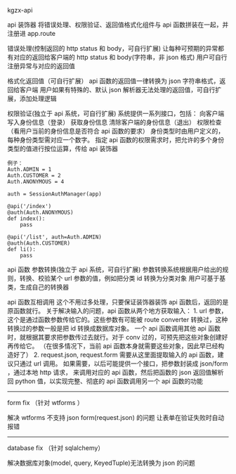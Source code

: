 kgzx-api

api 装饰器
    将错误处理、权限验证、返回值格式化组件与 api 函数拼装在一起，并注册进 app.route


错误处理(控制返回的 http status 和 body，可自行扩展)
    让每种可预期的异常都有对应的返回给客户端的 http status 和 body(字符串，非 json 格式)
    用户可自行注册异常与对应的返回值

格式化返回值（可自行扩展）
    api 函数的返回值一律转换为 json 字符串格式，返回给客户端
    用户如果有特殊的、默认 json 解析器无法处理的返回值，可自行扩展，添加处理逻辑

权限验证(独立于 api 系统，可自行扩展)
    系统提供一系列接口，包括：
        向客户端写入身份信息（登录）
        获取身份信息
        清除客户端的身份信息（退出）
        权限检查（看用户当前的身份信息是否符合 api 函数的要求）
    身份类型时由用户定义的，每种身份类型需对应一个数字。
    指定 api 函数的权限需求时，把允许的多个身份类型的值进行按位运算，传给 api 装饰器

    例子：
    Auth.ADMIN = 1
    Auth.CUSTOMER = 2
    Auth.ANONYMOUS = 4

    auth = SessionAuthManager(app)

    @api('/index')
    @auth(Auth.ANONYMOUS)
    def index():
        pass

    @api('/list', auth=Auth.ADMIN)
    @auth(Auth.CUSTOMER)
    def li():
        pass

api 函数 参数转换(独立于 api 系统，可自行扩展)
    参数转换系统根据用户给出的规则，转换、校验某个 url 参数的值，例如把分类 id 转换为分类对象
    用户可基于基类，生成自己的转换器

api 函数互相调用
    这个不用过多处理，只要保证装饰器装饰 api 函数后，返回的是原函数就行。
    关于解决输入的问题，api 函数从两个地方获取输入：
        1. url 参数，这个是通过函数参数传给它的。这些参数有可能被 route converter 转换过，这种转换过的参数一般是把 id 转换成数据库对象。
           一个 api 函数调用其他 api 函数时，就根据其要求把参数传过去就行。对于 conv 过的，可预先把这些对象创建好再传给它。
           （在很多情况下，当前 api 函数本身就需要这些对象，因此早已经构造好了）
        2. request.json, request.form
           需要从这里面提取输入的 api 函数，建议只通过 url 调用。
           如果需要，以后可能提供一个接口，把参数封装成 json/form ，通过本地 http 请求，
           来调用对应的 api 函数，然后把函数的 json 返回值解析回 python 值，以实现完整、彻底的 api 函数调用另一个 api 函数的功能



---------------------------------------------------------

form fix （针对 wtforms ）

解决 wtforms 不支持 json form(request.json) 的问题
让表单在验证失败时自动报错



---------------------------------------------------------


database fix （针对 sqlalchemy）

解决数据库对象(model, query, KeyedTuple)无法转换为 json 的问题